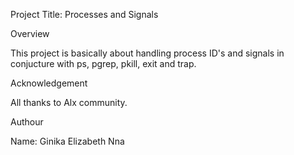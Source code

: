 Project Title: Processes and Signals

Overview

This project is basically about handling process ID's and signals in conjucture with ps, pgrep, pkill, exit and trap.

Acknowledgement

All  thanks to Alx community. 

Authour

Name: Ginika Elizabeth Nna
